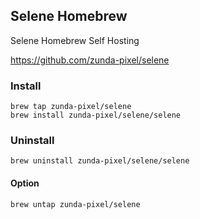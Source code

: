 ## Selene Homebrew

Selene Homebrew Self Hosting

https://github.com/zunda-pixel/selene

### Install

```shell
brew tap zunda-pixel/selene
brew install zunda-pixel/selene/selene
```

### Uninstall

```shell
brew uninstall zunda-pixel/selene/selene
```

#### Option

```shell
brew untap zunda-pixel/selene
```

